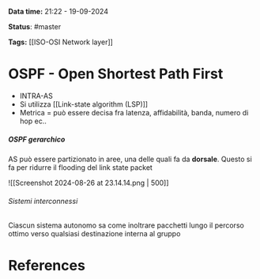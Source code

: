 **Data time:** 21:22 - 19-09-2024

**Status**: #master 

**Tags:** [[ISO-OSI Network layer]]

# OSPF - Open Shortest Path First

- INTRA-AS
- Si utilizza [[Link-state algorithm (LSP)]]
- Metrica = può essere decisa fra latenza, affidabilità, banda, numero di hop ec..

##### OSPF gerarchico
AS può essere partizionato in aree, una delle quali fa da **dorsale**. Questo si fa per ridurre il flooding del link state packet

![[Screenshot 2024-08-26 at 23.14.14.png | 500]]

###### Sistemi interconnessi
Ciascun sistema autonomo sa come inoltrare pacchetti lungo il percorso ottimo verso qualsiasi destinazione interna al gruppo

# References